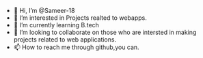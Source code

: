 - 👋 Hi, I’m @Sameer-18
- 👀 I’m interested in Projects realted to webapps.
- 🌱 I’m currently learning B.tech
- 💞️ I’m looking to collaborate on those who are intersted in making projects related to web applications.
- 📫 How to reach me through github,you can.

<!---
Sameer-18/Sameer-18 is a ✨ special ✨ repository because its `README.md` (this file) appears on your GitHub profile.
You can click the Preview link to take a look at your changes.
--->

